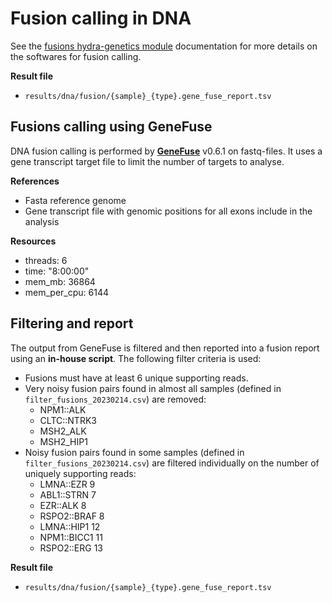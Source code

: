 # Fusion calling in DNA
See the [fusions hydra-genetics module](https://snv_indels.readthedocs.io/en/latest/) documentation for more details on the softwares for fusion calling.

**Result file**

* `results/dna/fusion/{sample}_{type}.gene_fuse_report.tsv`

## Fusions calling using GeneFuse
DNA fusion calling is performed by **[GeneFuse](https://github.com/OpenGene/GeneFuse)** v0.6.1 on fastq-files. It uses a gene transcript target file to limit the number of targets to analyse.

**References**

* Fasta reference genome
* Gene transcript file with genomic positions for all exons include in the analysis

**Resources**

* threads: 6
* time: "8:00:00"
* mem_mb: 36864
* mem_per_cpu: 6144

## Filtering and report
The output from GeneFuse is filtered and then reported into a fusion report using an **in-house script**. The following filter criteria is used:

* Fusions must have at least 6 unique supporting reads.
* Very noisy fusion pairs found in almost all samples (defined in `filter_fusions_20230214.csv`) are removed:
    - NPM1::ALK
    - CLTC::NTRK3
    - MSH2_ALK
    - MSH2_HIP1
* Noisy fusion pairs found in some samples (defined in `filter_fusions_20230214.csv`) are filtered individually on the number of uniquely supporting reads:
    - LMNA::EZR 9
    - ABL1::STRN 7
    - EZR::ALK 8
    - RSPO2::BRAF 8
    - LMNA::HIP1 12
    - NPM1::BICC1 11
    - RSPO2::ERG 13

**Result file**

* `results/dna/fusion/{sample}_{type}.gene_fuse_report.tsv`
